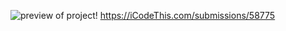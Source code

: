 ![preview of project!](https://github.com/ZendeAditya/icodeThisProjects/assets/91424824/1ed39d56-d4a8-4928-a317-5465a89c3706)
https://iCodeThis.com/submissions/58775
